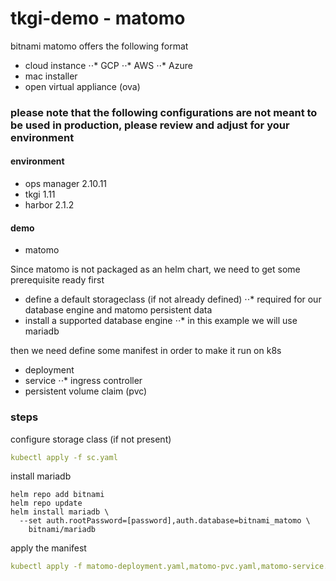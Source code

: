 # tkgi-demo - matomo
bitnami matomo offers the following format

- cloud instance
⋅⋅* GCP
⋅⋅* AWS
⋅⋅* Azure
- mac installer
- open virtual appliance (ova)

###  please note that the following  configurations are not meant to be used in production, please review and adjust for your environment

#### environment
- ops manager 2.10.11
- tkgi 1.11
- harbor 2.1.2

#### demo
- matomo

Since matomo is not packaged as an helm chart, we need to get some prerequisite ready first

- define a default storageclass (if not already defined)
⋅⋅* required for our database engine and matomo persistent data
- install a supported database engine
⋅⋅* in this example we will use mariadb

then we need define some manifest in order to make it run on k8s

- deployment
- service
⋅⋅* ingress controller
- persistent volume claim (pvc)

### steps

configure storage class (if not present)

```yaml
kubectl apply -f sc.yaml
```

install mariadb

```shell
helm repo add bitnami
helm repo update
helm install mariadb \
  --set auth.rootPassword=[password],auth.database=bitnami_matomo \
    bitnami/mariadb
```  

apply the manifest

```yaml
kubectl apply -f matomo-deployment.yaml,matomo-pvc.yaml,matomo-service.yaml
```
